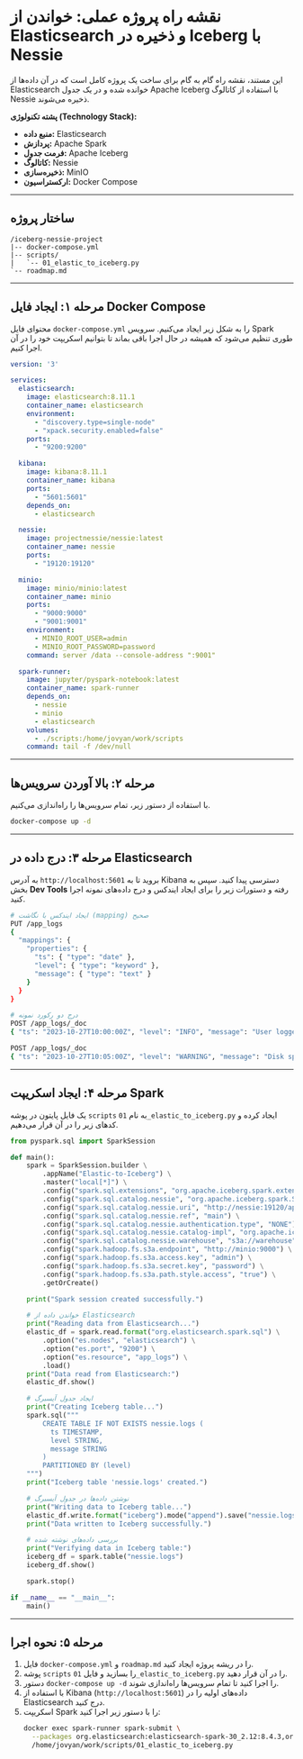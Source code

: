 # نقشه راه پروژه عملی: خواندن از Elasticsearch و ذخیره در Iceberg با Nessie

این مستند، نقشه راه گام به گام برای ساخت یک پروژه کامل است که در آن داده‌ها از Elasticsearch خوانده شده و در یک جدول Apache Iceberg با استفاده از کاتالوگ Nessie ذخیره می‌شوند.

**پشته تکنولوژی (Technology Stack):**

*   **منبع داده:** Elasticsearch
*   **پردازش:** Apache Spark
*   **فرمت جدول:** Apache Iceberg
*   **کاتالوگ:** Nessie
*   **ذخیره‌سازی:** MinIO
*   **ارکستراسیون:** Docker Compose

---

## ساختار پروژه

```
/iceberg-nessie-project
|-- docker-compose.yml
|-- scripts/
|   `-- 01_elastic_to_iceberg.py
`-- roadmap.md
```

---

## مرحله ۱: ایجاد فایل Docker Compose

محتوای فایل `docker-compose.yml` را به شکل زیر ایجاد می‌کنیم. سرویس Spark طوری تنظیم می‌شود که همیشه در حال اجرا باقی بماند تا بتوانیم اسکریپت خود را در آن اجرا کنیم.

```yaml
version: '3'

services:
  elasticsearch:
    image: elasticsearch:8.11.1
    container_name: elasticsearch
    environment:
      - "discovery.type=single-node"
      - "xpack.security.enabled=false"
    ports:
      - "9200:9200"

  kibana:
    image: kibana:8.11.1
    container_name: kibana
    ports:
      - "5601:5601"
    depends_on:
      - elasticsearch

  nessie:
    image: projectnessie/nessie:latest
    container_name: nessie
    ports:
      - "19120:19120"

  minio:
    image: minio/minio:latest
    container_name: minio
    ports:
      - "9000:9000"
      - "9001:9001"
    environment:
      - MINIO_ROOT_USER=admin
      - MINIO_ROOT_PASSWORD=password
    command: server /data --console-address ":9001"

  spark-runner:
    image: jupyter/pyspark-notebook:latest
    container_name: spark-runner
    depends_on:
      - nessie
      - minio
      - elasticsearch
    volumes:
      - ./scripts:/home/jovyan/work/scripts
    command: tail -f /dev/null
```

---

## مرحله ۲: بالا آوردن سرویس‌ها

با استفاده از دستور زیر، تمام سرویس‌ها را راه‌اندازی می‌کنیم.

```bash
docker-compose up -d
```

---

## مرحله ۳: درج داده در Elasticsearch

به آدرس `http://localhost:5601` بروید تا به Kibana دسترسی پیدا کنید. سپس به بخش **Dev Tools** رفته و دستورات زیر را برای ایجاد ایندکس و درج داده‌های نمونه اجرا کنید.

```bash
# ایجاد ایندکس با نگاشت (mapping) صحیح
PUT /app_logs
{
  "mappings": {
    "properties": {
      "ts": { "type": "date" },
      "level": { "type": "keyword" },
      "message": { "type": "text" }
    }
  }
}

# درج دو رکورد نمونه
POST /app_logs/_doc
{ "ts": "2023-10-27T10:00:00Z", "level": "INFO", "message": "User logged in" }

POST /app_logs/_doc
{ "ts": "2023-10-27T10:05:00Z", "level": "WARNING", "message": "Disk space is running low" }
```

---

## مرحله ۴: ایجاد اسکریپت Spark

یک فایل پایتون در پوشه `scripts` به نام `01_elastic_to_iceberg.py` ایجاد کرده و کدهای زیر را در آن قرار می‌دهیم.

```python
from pyspark.sql import SparkSession

def main():
    spark = SparkSession.builder \
        .appName("Elastic-to-Iceberg") \
        .master("local[*]") \
        .config("spark.sql.extensions", "org.apache.iceberg.spark.extensions.IcebergSparkSessionExtensions,org.projectnessie.spark.extensions.NessieSparkSessionExtensions") \
        .config("spark.sql.catalog.nessie", "org.apache.iceberg.spark.SparkCatalog") \
        .config("spark.sql.catalog.nessie.uri", "http://nessie:19120/api/v1") \
        .config("spark.sql.catalog.nessie.ref", "main") \
        .config("spark.sql.catalog.nessie.authentication.type", "NONE") \
        .config("spark.sql.catalog.nessie.catalog-impl", "org.apache.iceberg.nessie.NessieCatalog") \
        .config("spark.sql.catalog.nessie.warehouse", "s3a://warehouse") \
        .config("spark.hadoop.fs.s3a.endpoint", "http://minio:9000") \
        .config("spark.hadoop.fs.s3a.access.key", "admin") \
        .config("spark.hadoop.fs.s3a.secret.key", "password") \
        .config("spark.hadoop.fs.s3a.path.style.access", "true") \
        .getOrCreate()

    print("Spark session created successfully.")

    # خواندن داده از Elasticsearch
    print("Reading data from Elasticsearch...")
    elastic_df = spark.read.format("org.elasticsearch.spark.sql") \
        .option("es.nodes", "elasticsearch") \
        .option("es.port", "9200") \
        .option("es.resource", "app_logs") \
        .load()
    print("Data read from Elasticsearch:")
    elastic_df.show()

    # ایجاد جدول آیسبرگ
    print("Creating Iceberg table...")
    spark.sql("""
        CREATE TABLE IF NOT EXISTS nessie.logs (
          ts TIMESTAMP,
          level STRING,
          message STRING
        )
        PARTITIONED BY (level)
    """)
    print("Iceberg table 'nessie.logs' created.")

    # نوشتن داده‌ها در جدول آیسبرگ
    print("Writing data to Iceberg table...")
    elastic_df.write.format("iceberg").mode("append").save("nessie.logs")
    print("Data written to Iceberg successfully.")

    # بررسی داده‌های نوشته شده
    print("Verifying data in Iceberg table:")
    iceberg_df = spark.table("nessie.logs")
    iceberg_df.show()

    spark.stop()

if __name__ == "__main__":
    main()

```

---

## مرحله ۵: نحوه اجرا

1.  فایل `docker-compose.yml` و `roadmap.md` را در ریشه پروژه ایجاد کنید.
2.  پوشه `scripts` را بسازید و فایل `01_elastic_to_iceberg.py` را در آن قرار دهید.
3.  دستور `docker-compose up -d` را اجرا کنید تا تمام سرویس‌ها راه‌اندازی شوند.
4.  با استفاده از Kibana (`http://localhost:5601`) داده‌های اولیه را در Elasticsearch درج کنید.
5.  اسکریپت Spark را با دستور زیر اجرا کنید:
    ```bash
    docker exec spark-runner spark-submit \
      --packages org.elasticsearch:elasticsearch-spark-30_2.12:8.4.3,org.apache.iceberg:iceberg-spark-runtime-3.5_2.12:1.4.2,org.projectnessie.nessie-integrations:nessie-spark-extensions-3.5_2.12:0.75.0 \
      /home/jovyan/work/scripts/01_elastic_to_iceberg.py
    ```

```